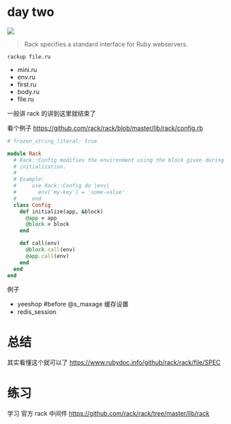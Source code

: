 # day two

![](https://www.cisco.com/c/en/us/products/servers-unified-computing/ucs-c-series-rack-servers/index/_jcr_content/Grid/subcategory_atl/layout-subcategory-atl/anchor_info/image.img.jpg/1499300097215.jpg)

> Rack specifies a standard interface for Ruby webservers.

```
rackup file.ru
```


- mini.ru
- env.ru
- first.ru
- body.ru
- file.ru

一般讲 rack 的讲到这里就结束了

看个例子 https://github.com/rack/rack/blob/master/lib/rack/config.rb

```Ruby
# frozen_string_literal: true

module Rack
  # Rack::Config modifies the environment using the block given during
  # initialization.
  #
  # Example:
  #     use Rack::Config do |env|
  #       env['my-key'] = 'some-value'
  #     end
  class Config
    def initialize(app, &block)
      @app = app
      @block = block
    end

    def call(env)
      @block.call(env)
      @app.call(env)
    end
  end
end
```

例子
- yeeshop #before @s_maxage 缓存设置
- redis_session

# 总结

其实看懂这个就可以了 https://www.rubydoc.info/github/rack/rack/file/SPEC

 # 练习
 学习 官方 rack 中间件 https://github.com/rack/rack/tree/master/lib/rack
